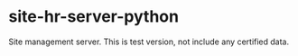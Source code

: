 # site-hr-server-python
Site management server. This is test version, not include any certified data.
